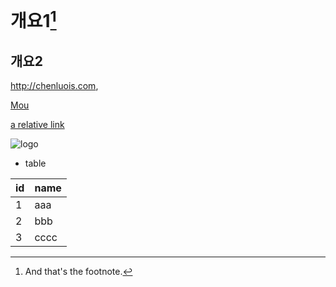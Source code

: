 # 개요1[^1]

## 개요2

<http://chenluois.com>,

[Mou](https://twitter.com/mou)

[a relative link](other_file.md)

[^1]: And that's the footnote.

![logo](http://finfra.com/f/f.png)

* table

|id|name |
|--|-----|
|1 |aaa |
|2 |bbb |
|3 |cccc |
